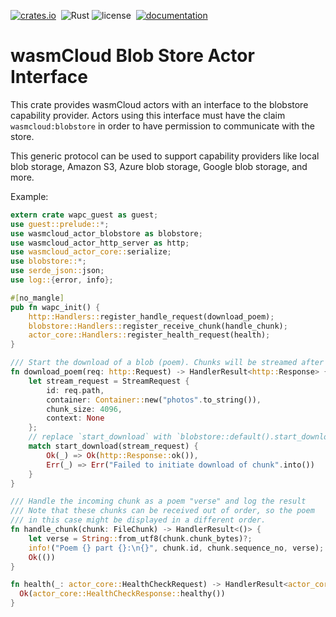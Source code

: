 [![crates.io](https://img.shields.io/crates/v/wasmcloud-actor-blobstore.svg)](https://crates.io/crates/wasmcloud-actor-blobstore)&nbsp;
![Rust](https://img.shields.io/github/workflow/status/wasmcloud/actor-interfaces/Blobstore)
![license](https://img.shields.io/crates/l/wasmcloud-actor-blobstore.svg)&nbsp;
[![documentation](https://docs.rs/wasmcloud-actor-blobstore/badge.svg)](https://docs.rs/wasmcloud-actor-blobstore)
# wasmCloud Blob Store Actor Interface

This crate provides wasmCloud actors with an interface to the blobstore capability provider.
Actors using this interface must have the claim `wasmcloud:blobstore` in order to have
permission to communicate with the store.

This generic protocol can be used to support capability providers like local blob storage,
Amazon S3, Azure blob storage, Google blob storage, and more.

Example:
```rust
extern crate wapc_guest as guest;
use guest::prelude::*;
use wasmcloud_actor_blobstore as blobstore;
use wasmcloud_actor_http_server as http;
use wasmcloud_actor_core::serialize;
use blobstore::*;
use serde_json::json;
use log::{error, info};

#[no_mangle]
pub fn wapc_init() {
    http::Handlers::register_handle_request(download_poem);
    blobstore::Handlers::register_receive_chunk(handle_chunk);
    actor_core::Handlers::register_health_request(health);
}

/// Start the download of a blob (poem). Chunks will be streamed after download begins
fn download_poem(req: http::Request) -> HandlerResult<http::Response> {
    let stream_request = StreamRequest {
        id: req.path,
        container: Container::new("photos".to_string()),
        chunk_size: 4096,
        context: None
    };
    // replace `start_download` with `blobstore::default().start_download`
    match start_download(stream_request) {
        Ok(_) => Ok(http::Response::ok()),
        Err(_) => Err("Failed to initiate download of chunk".into())
    }
}

/// Handle the incoming chunk as a poem "verse" and log the result
/// Note that these chunks can be received out of order, so the poem
/// in this case might be displayed in a different order.
fn handle_chunk(chunk: FileChunk) -> HandlerResult<()> {
    let verse = String::from_utf8(chunk.chunk_bytes)?;
    info!("Poem {} part {}:\n{}", chunk.id, chunk.sequence_no, verse);
    Ok(())
}

fn health(_: actor_core::HealthCheckRequest) -> HandlerResult<actor_core::HealthCheckResponse> {
  Ok(actor_core::HealthCheckResponse::healthy())   
}

```

